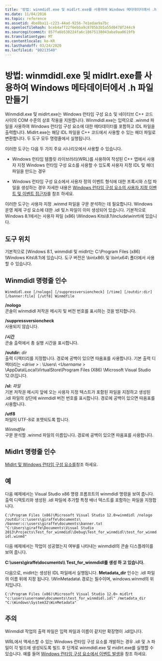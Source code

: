 ```yaml
---
title: '방법: winmdidl.exe 및 midlrt.exe를 사용하여 Windows 메타데이터에서 .h 파일 만들기'
ms.date: 11/04/2016
ms.topic: reference
ms.assetid: 4be8ba11-c223-44ad-9256-7e1edae9a7bc
ms.openlocfilehash: bceb4aff22f6ebba9c8705b3b5a55d0478f244c9
ms.sourcegitcommit: 857fa6b530224fa6c18675138043aba9aa0619fb
ms.translationtype: MT
ms.contentlocale: ko-KR
ms.lasthandoff: 03/24/2020
ms.locfileid: "80213540"
---
```

# <a name="how-to-use-winmdidlexe-and-midlrtexe-to-create-h-files-from-windows-metadata"></a>방법: winmdidl.exe 및 midlrt.exe를 사용하여 Windows 메타데이터에서 .h 파일 만들기

Winmdidl.exe 및 midlrt.exe는 Windows 런타임 구성 요소 및 네이티브 C++ 코드 사이의 COM 수준의 상호 작용을 지원합니다. Winmdidl.exe는 입력으로 .winmd 파일을 사용하여 Windows 런타임 구성 요소에 대한 메타데이터를 포함하고 IDL 파일을 출력합니다. Midlrt.exe는 해당 IDL 파일을 C++ 코드에서 사용할 수 있는 헤더 파일로 변환합니다. 두 도구 모두 명령줄에서 실행됩니다.

이러한 도구는 다음 두 가지 주요 시나리오에서 사용할 수 있습니다.

- Windows 런타임 템플릿 라이브러리(WRL)를 사용하여 작성된 C++ 앱에서 사용자 지정 Windows 런타임 구성 요소를 사용할 수 있도록 사용자 지정 IDL 및 헤더 파일을 만드는 경우

- Windows 런타임 구성 요소에서 사용자 정의 이벤트 형식에 대한 프록시와 스텁 파일을 생성하는 경우 자세한 내용은 [Windows 런타임 구성 요소의 사용자 지정 이벤트 및 이벤트 접근자](/windows/uwp/winrt-components/custom-events-and-event-accessors-in-windows-runtime-components)를 참조 하세요.

이러한 도구는 사용자 지정 .winmd 파일을 구문 분석하는 데 필요합니다. Windows 운영 체제 구성 요소에 대한 .idl 및.h 파일이 이미 생성되어 있습니다. 기본적으로 Windows 8.1에서는 사용자 파일 (x86) \Windows Kits\8.1\Include\winrt\\에 있습니다.

## <a name="location-of-the-tools"></a>도구 위치

기본적으로 [Windows 8.1, winmdidl 및 midlrt는 C:\Program Files (x86) \Windows Kits\8.1\\에 있습니다. 도구 버전은 \bin\x86\ 및 \bin\x64\ 폴더에서 사용할 수 있습니다.

## <a name="winmdidl-command-line-arguments"></a>Winmdidl 명령줄 인수

```
Winmdidl.exe [/nologo] [/suppressversioncheck] [/time] [/outdir:dir] [/banner:file] [/utf8] Winmdfile
```

**/nologo**<br/>
콘솔이 winmdidl 저작권 메시지 및 버전 번호를 표시하는 것을 방지합니다.

**/suppressversioncheck**<br/>
사용되지 않습니다.

**/시간**<br/>
콘솔 출력에서 총 실행 시간을 표시합니다.

**/outdir:** <em>dir</em><br/>
출력 디렉터리를 지정합니다. 경로에 공백이 있으면 따옴표를 사용합니다. 기본 출력 디렉터리는 *\<drive >* : \Users\\ *\<Username >* \AppData\Local\VirtualStore\Program Files (X86) \Microsoft Visual Studio 12.0\\입니다.

**/sl:** <em>파일</em><br/>
기본 저작권 메시지 앞에 오는 사용자 지정 텍스트가 포함된 파일을 지정하고 생성된 .idl 파일의 상단에 winmdidl 버전 번호를 표시합니다. 경로에 공백이 있으면 따옴표를 사용합니다.

**/utf8**<br/>
파일이 UTF-8로 포맷되도록 합니다.

*Winmdfile*<br/>
구문 분석할 .winmd 파일의 이름입니다. 경로에 공백이 있으면 따옴표를 사용합니다.

## <a name="midlrt-command-line-arguments"></a>Midlrt 명령줄 인수

[Midlrt 및 Windows 런타임 구성 요소를](/windows/win32/Midl/midlrt-and-windows-runtime-components)참조 하세요.

## <a name="examples"></a>예

다음 예제에서는 Visual Studio x86 명령 프롬프트의 winmdidl 명령을 보여 줍니다. 출력 디렉토리와 생성된 .idl 파일에 추가할 특정 배너 텍스트를 포함하는 파일을 지정합니다.

`C:\Program Files (x86)\Microsoft Visual Studio 12.0>winmdidl /nologo /outdir:c:\users\giraffe\documents\ /banner:c:\users\giraffe\documents\banner.txt "C:\Users\giraffe\Documents\Visual Studio 2013\Projects\Test_for_winmdidl\Debug\Test_for_winmdidl\test_for_winmdidl.winmd"`

다음 예제에서는 작업이 성공했는지 여부를 나타내는 winmdidl의 콘솔 디스플레이를 보여 줍니다.

**C:\users\giraffe\documents\\\ Test_for_winmdidl를 생성 하 고 있습니다.**

다음으로, midlrt는 생성된 IDL 파일에서 실행됩니다. **Metadata_dir** 인수는 .idl 파일의 이름 뒤에 지정 됩니다. \WinMetadata\ 경로는 필수이며, windows.winmd의 위치입니다.

`C:\Program Files (x86)\Microsoft Visual Studio 12.0> midlrt "c:\users\username\documents\test_for_winmdidl.idl" /metadata_dir "C:\Windows\System32\WinMetadata"`

## <a name="remarks"></a>주의

Winmdidl 작업의 출력 파일은 입력 파일과 이름이 같지만 확장명이 .idl입니다.

WRL에서 액세스할 수 있는 Windows 런타임 구성 요소를 개발하는 경우 .idl 및 .h 파일이 각 빌드에 생성되도록 빌드 후 단계로 winmdidl.exe 및 midlrt.exe를 실행할 수 있습니다. 예를 들어 [Windows 런타임 구성 요소에서 이벤트 발생](/windows/uwp/winrt-components/raising-events-in-windows-runtime-components)을 참조 하세요.
